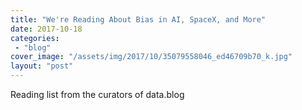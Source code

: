 ```yaml
---
title: "We're Reading About Bias in AI, SpaceX, and More"
date: 2017-10-18
categories: 
 - "blog"
cover_image: "/assets/img/2017/10/35079558046_ed46709b70_k.jpg"
layout: "post"
---
```


Reading list from the curators of data.blog
